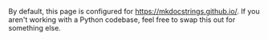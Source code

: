 By default, this page is configured for https://mkdocstrings.github.io/. If you aren't working with a Python codebase, feel free to swap this out for something else.
